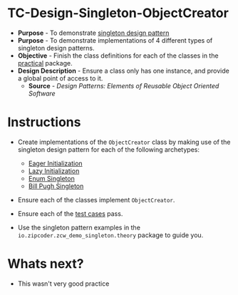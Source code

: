 # TC-Design-Singleton-ObjectCreator
* **Purpose** - To demonstrate [singleton design pattern](http://www.journaldev.com/1377/java-singleton-design-pattern-best-practices-examples)
* **Purpose** - To demonstrate implementations of 4 different types of singleton design patterns.
* **Objective** - Finish the class definitions for each of the classes in the [practical](https://github.com/Zipcoder/TC-Design-Singleton-ObjectCreator/blob/master/src/main/java/io/zipcoder/zcw_demo_singleton/practical) package.
* **Design Description** - Ensure a class only has one instance, and provide a global point of access to it.
  * **Source** - _Design Patterns: Elements of Reusable Object Oriented Software_

# Instructions
* Create implementations of the `ObjectCreator` class by making use of the singleton design pattern for each of the following archetypes:
  * [Eager Initialization](https://github.com/Zipcoder/TC-Design-Singleton-ObjectCreator/blob/master/src/main/java/io/zipcoder/zcw_demo_singleton/theory/SingletonInitializationEager.java)
  * [Lazy Initialization](https://github.com/Zipcoder/TC-Design-Singleton-ObjectCreator/blob/master/src/main/java/io/zipcoder/zcw_demo_singleton/theory/SingletonInitializationLazy.java)
  * [Enum Singleton](https://github.com/Zipcoder/TC-Design-Singleton-ObjectCreator/blob/master/src/main/java/io/zipcoder/zcw_demo_singleton/theory/SingletonEnum.java)
  * [Bill Pugh Singleton](https://github.com/Zipcoder/TC-Design-Singleton-ObjectCreator/blob/master/src/main/java/io/zipcoder/zcw_demo_singleton/theory/SingletonBillPugh.java)

* Ensure each of the classes implement `ObjectCreator`.
* Ensure each of the [test cases](https://github.com/Zipcoder/TC-Design-Singleton-ObjectCreator/tree/master/src/test/java/io/zipcoder/zcw_demo_singleton/practical) pass.
* Use the singleton pattern examples in the `io.zipcoder.zcw_demo_singleton.theory` package to guide you.


# Whats next?
* This wasn't very good practice
